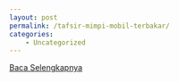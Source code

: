 ```yaml
---
layout: post
permalink: /tafsir-mimpi-mobil-terbakar/
categories:
    - Uncategorized
---
```


[Baca Selengkapnya](/06)